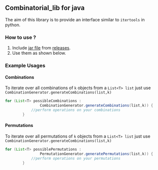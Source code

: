 ## Combinatorial_lib for java
The aim of this library is to provide an interface
 similar to `itertools` in python.
### How to use ?
1. Include [jar file](https://github.com/samagra14/itertools_java/releases/download/0.01/combinatorial_lib.jar) from [releases](https://github.com/samagra14/itertools_java/releases).
2. Use them as shown below.

### Example Usages
#### Combinations
To iterate over all combinations of `k` objects from a `List<T> list` just use
`CombinationGenerator.generateCombinations(list,k)`
````java
for (List<T> possibleCombinations :
                CombinationGenerator.generateCombinations(list,k)) {
            //perform operations on your combinations
        }
````
#### Permutations
To iterate over all permutations of `k` objects from a `List<T> list` just use
`CombinationGenerator.generateCombinations(list,k)`
````java
for (List<T> possiblePermutations :
                PermutationGenerator.generatePermutations(list,k)) {
            //perform operations on your permutations
        }
````
